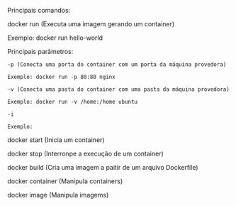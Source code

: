 Principais comandos:

docker run (Executa uma imagem gerando um container)
  
  Exemplo: docker run hello-world
  
  Principais parâmetros:
  
    -p (Conecta uma porta do container com um porta da máquina provedora)
    
    Exemplo: docker run -p 80:80 nginx
    
    -v (Conecta uma pasta do container com uma pasta da máquina provedora)
    
    Exemplo: docker run -v /home:/home ubuntu
    
    -i
    
    Exemplo:

docker start (Inicia um container)

docker stop (Interronpe a execução de um container)

docker build (Cria uma imagem a paitir de um arquivo Dockerfile)

docker container (Manipula containers)

docker image (Manipula imagems)
